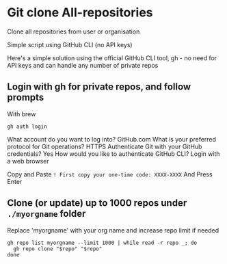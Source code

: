 # Git clone All-repositories

Clone all repositories from user or organisation 

Simple script using GitHub CLI (no API keys)

Here's a simple solution using the official GitHub CLI tool, gh - no need for API keys and can handle any number of private repos 

## Login with gh for private repos, and follow prompts

With brew

``` shell
gh auth login
```

What account do you want to log into? GitHub.com
What is your preferred protocol for Git operations? HTTPS
Authenticate Git with your GitHub credentials? Yes
How would you like to authenticate GitHub CLI? Login with a web browser

Copy and Paste `! First copy your one-time code: XXXX-XXXX`
And Press Enter

## Clone (or update) up to 1000 repos under `./myorgname` folder

Replace 'myorgname' with your org name and increase repo limit if needed 

```
gh repo list myorgname --limit 1000 | while read -r repo _; do
  gh repo clone "$repo" "$repo"
done
```
